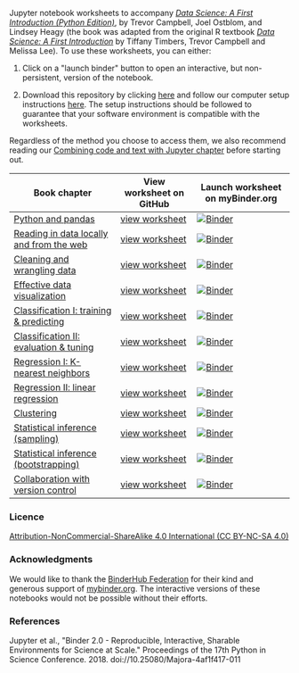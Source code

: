 Jupyter notebook worksheets to accompany [*Data Science: A First Introduction (Python Edition)*](https://python.datasciencebook.ca),
by Trevor Campbell, Joel Ostblom, and Lindsey Heagy (the book was adapted from the
original R textbook [*Data Science: A First Introduction*](https://datasciencebook.ca) by Tiffany Timbers, Trevor Campbell and Melissa Lee).
To use these worksheets, you can either:

1. Click on a "launch binder" button to open an interactive, but non-persistent, version of the notebook.

2. Download this repository by clicking [here](https://github.com/UBC-DSCI/data-science-a-first-intro-python-worksheets/archive/refs/heads/main.zip) and follow our computer setup instructions [here](https://python.datasciencebook.ca/setup.html). The setup instructions should be followed to guarantee that your software environment is compatible with the worksheets.

Regardless of the method you choose to access them, we also recommend reading our [Combining code and text with Jupyter chapter](https://python.datasciencebook.ca/jupyter.html) before starting out.

| Book chapter | View worksheet on GitHub | Launch worksheet on myBinder.org |
|--------------|-----------|----|
| [Python and pandas](https://python.datasciencebook.ca/intro.html) | [view worksheet](py_worksheet_intro/py_worksheet_intro.ipynb) | [![Binder](https://mybinder.org/badge_logo.svg)](https://mybinder.org/v2/gh/UBC-DSCI/data-science-a-first-intro-python-worksheets/HEAD?labpath=py_worksheet_intro%2Fpy_worksheet_intro.ipynb)  |
| [Reading in data locally and from the web](https://python.datasciencebook.ca/reading.html) | [view worksheet](py_worksheet_reading/py_worksheet_reading.ipynb) | [![Binder](https://mybinder.org/badge_logo.svg)](https://mybinder.org/v2/gh/UBC-DSCI/data-science-a-first-intro-python-worksheets/HEAD?labpath=py_worksheet_reading%2Fpy_worksheet_reading.ipynb) |
| [Cleaning and wrangling data](https://python.datasciencebook.ca/wrangling.html) | [view worksheet](py_worksheet_wrangling/py_worksheet_wrangling.ipynb) | [![Binder](https://mybinder.org/badge_logo.svg)](https://mybinder.org/v2/gh/UBC-DSCI/data-science-a-first-intro-python-worksheets/HEAD?labpath=py_worksheet_wrangling%2Fpy_worksheet_wrangling.ipynb) |
| [Effective data visualization](https://python.datasciencebook.ca/viz.html) | [view worksheet](py_worksheet_viz/py_worksheet_viz.ipynb) | [![Binder](https://mybinder.org/badge_logo.svg)](https://mybinder.org/v2/gh/UBC-DSCI/data-science-a-first-intro-python-worksheets/HEAD?labpath=py_worksheet_viz%2Fpy_worksheet_viz.ipynb) |
| [Classification I: training & predicting](https://python.datasciencebook.ca/classification1.html) | [view worksheet](py_worksheet_classification1/py_worksheet_classification1.ipynb) | [![Binder](https://mybinder.org/badge_logo.svg)](https://mybinder.org/v2/gh/UBC-DSCI/data-science-a-first-intro-python-worksheets/HEAD?labpath=py_worksheet_classification1%2Fpy_worksheet_classification1.ipynb)|
| [Classification II: evaluation & tuning](https://python.datasciencebook.ca/classification2.html) | [view worksheet](py_worksheet_classification2/py_worksheet_classification2.ipynb) | [![Binder](https://mybinder.org/badge_logo.svg)](https://mybinder.org/v2/gh/UBC-DSCI/data-science-a-first-intro-python-worksheets/HEAD?labpath=py_worksheet_classification2%2Fpy_worksheet_classification2.ipynb) |
| [Regression I: K-nearest neighbors](https://python.datasciencebook.ca/regression1.html) | [view worksheet](py_worksheet_regression1/py_worksheet_regression1.ipynb) | [![Binder](https://mybinder.org/badge_logo.svg)](https://mybinder.org/v2/gh/UBC-DSCI/data-science-a-first-intro-python-worksheets/HEAD?labpath=py_worksheet_regression1%2Fpy_worksheet_regression1.ipynb) |
| [Regression II: linear regression](https://python.datasciencebook.ca/regression2.html) | [view worksheet](py_worksheet_regression2/py_worksheet_regression2.ipynb) | [![Binder](https://mybinder.org/badge_logo.svg)](https://mybinder.org/v2/gh/UBC-DSCI/data-science-a-first-intro-python-worksheets/HEAD?labpath=py_worksheet_regression2%2Fpy_worksheet_regression2.ipynb) |
| [Clustering](https://python.datasciencebook.ca/clustering.html) | [view worksheet](py_worksheet_clustering/py_worksheet_clustering.ipynb) | [![Binder](https://mybinder.org/badge_logo.svg)](https://mybinder.org/v2/gh/UBC-DSCI/data-science-a-first-intro-python-worksheets/HEAD?labpath=py_worksheet_clustering%2Fpy_worksheet_clustering.ipynb) |
| [Statistical inference (sampling)](https://python.datasciencebook.ca/inference.html) | [view worksheet](py_worksheet_inference1/py_worksheet_inference1.ipynb) | [![Binder](https://mybinder.org/badge_logo.svg)](https://mybinder.org/v2/gh/UBC-DSCI/data-science-a-first-intro-python-worksheets/HEAD?labpath=py_worksheet_inference1%2Fpy_worksheet_inference1.ipynb) |
| [Statistical inference (bootstrapping)](https://python.datasciencebook.ca/inference.html) | [view worksheet](py_worksheet_inference2/py_worksheet_inference2.ipynb) | [![Binder](https://mybinder.org/badge_logo.svg)](https://mybinder.org/v2/gh/UBC-DSCI/data-science-a-first-intro-python-worksheets/HEAD?labpath=py_worksheet_inference2%2Fpy_worksheet_inference2.ipynb) |
| [Collaboration with version control](https://python.datasciencebook.ca/version-control.html) | [view worksheet](py_worksheet_version_control/py_worksheet_version_control.ipynb) | [![Binder](https://mybinder.org/badge_logo.svg)](https://mybinder.org/v2/gh/UBC-DSCI/data-science-a-first-intro-python-worksheets/HEAD?labpath=py_worksheet_version_control%2Fpy_worksheet_version_control.ipynb) |

### Licence
[Attribution-NonCommercial-ShareAlike 4.0 International (CC BY-NC-SA 4.0)](https://creativecommons.org/licenses/by-nc-sa/4.0/)

### Acknowledgments
We would like to thank the [BinderHub Federation](https://mybinder.readthedocs.io/en/latest/about/federation.html#the-binderhub-federation) for their kind and generous support of [mybinder.org](https://mybinder.org/). The interactive versions of these notebooks would not be possible without their efforts.

### References
Jupyter et al., "Binder 2.0 - Reproducible, Interactive, Sharable
Environments for Science at Scale." Proceedings of the 17th Python
in Science Conference. 2018. doi://10.25080/Majora-4af1f417-011
